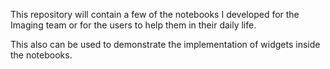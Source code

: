 This repository will contain a few of the notebooks I developed for the Imaging team or for the users to help them in their daily life.

This also can be used to demonstrate the implementation of widgets inside the notebooks.
